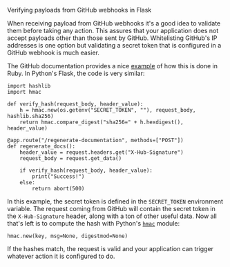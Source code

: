Verifying payloads from GitHub webhooks in Flask

When receiving payload from GitHub webhooks it's a good idea to validate
them before taking any action. This assures that your application does not
accept payloads other than those sent by GitHub. Whitelisting GitHub's IP
addresses is one option but validating a secret token that is configured in
a GitHub webhook is much easier.

The GitHub documentation provides a nice
[example](https://developer.github.com/webhooks/securing/#validating-payloads-from-github)
of how this is done in Ruby. In Python's Flask, the code is very similar:

<pre class="codeblock"><code class="python">import hashlib
import hmac

def verify_hash(request_body, header_value):
    h = hmac.new(os.getenv("SECRET_TOKEN", ""), request_body, hashlib.sha256)
    return hmac.compare_digest("sha256=" + h.hexdigest(), header_value)

@app.route("/regenerate-documentation", methods=["POST"])
def regenerate_docs():
    header_value = request.headers.get("X-Hub-Signature")
    request_body = request.get_data()

    if verify_hash(request_body, header_value):
        print("Success!")
    else:
        return abort(500)</code></pre>

In this example, the secret token is defined in the `SECRET_TOKEN`
environment variable. The request coming from GitHub will contain the
secret token in the `X-Hub-Signature` header, along with a ton of other
useful data. Now all that's left is to compute the hash with Python's
[`hmac`](https://docs.python.org/3/library/hmac.html#hmac.new) module:

<pre class="codeblock"><code class="python">hmac.new(key, msg=None, digestmod=None)</code></pre>

If the hashes match, the request is valid and your application can trigger
whatever action it is configured to do.
